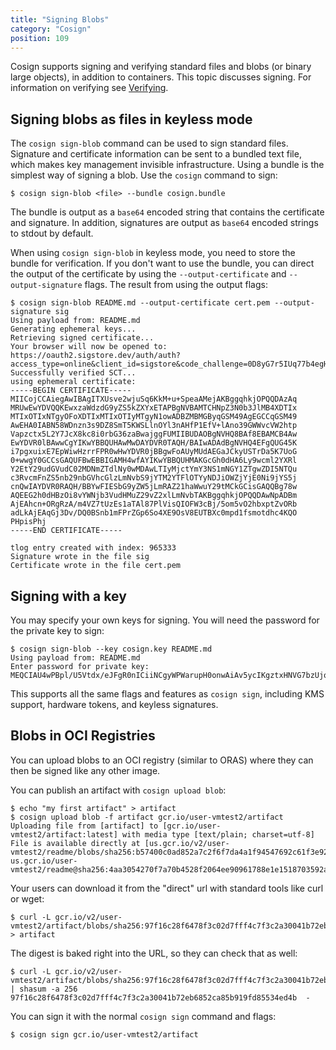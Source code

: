 ```yaml
---
title: "Signing Blobs"
category: "Cosign"
position: 109
---
```


Cosign supports signing and verifying standard files and blobs (or binary large objects), in addition to containers. This topic discusses signing.  For information on verifying see [Verifying](/cosign/verify).

## Signing blobs as files in keyless mode

The `cosign sign-blob` command can be used to sign standard files. Signature and certificate information can be sent to a bundled text file, which makes key management invisible infrastructure.  Using a bundle is the simplest way of signing a blob.  Use the `cosign` command to sign:

```shell
$ cosign sign-blob <file> --bundle cosign.bundle
```
The bundle is output as a `base64` encoded string that contains the certificate and signature. In addition, signatures are output as `base64` encoded strings to stdout by default. 

When using `cosign sign-blob` in keyless mode, you need to store the bundle for verification. If you don't want to use the bundle, you can direct the output of the certificate by using the `--output-certificate` and `--output-signature` flags. The result from using the output flags:

```shell
$ cosign sign-blob README.md --output-certificate cert.pem --output-signature sig
Using payload from: README.md
Generating ephemeral keys...
Retrieving signed certificate...
Your browser will now be opened to:
https://oauth2.sigstore.dev/auth/auth?access_type=online&client_id=sigstore&code_challenge=0D8yG7r5IUq77b4egHdmwl0Qibx4AFeLTZDfJVwHLHU&code_challenge_method=S256&nonce=22WQwzdXicldeusZNTXuwY0WBcG&redirect_uri=http%3A%2F%2Flocalhost%3A56461%2Fauth%2Fcallback&response_type=code&scope=openid+email&state=22WQwzRfkMPUI6NIRHhpdcWFHjt
Successfully verified SCT...
using ephemeral certificate:
-----BEGIN CERTIFICATE-----
MIICojCCAiegAwIBAgITXUsve2wjuSq6KkM+u+SpeaAMejAKBggqhkjOPQQDAzAq
MRUwEwYDVQQKEwxzaWdzdG9yZS5kZXYxETAPBgNVBAMTCHNpZ3N0b3JlMB4XDTIx
MTIxOTIxNTgyOFoXDTIxMTIxOTIyMTgyN1owADBZMBMGByqGSM49AgEGCCqGSM49
AwEHA0IABN58WDnzn3s9DZ8SmT5KWSLlnOYl3nAHfP1EfV+lAno39GWWvcVW2htp
Vapzctx5L2Y7JcX8kc8i0rbG36zaBwajggFUMIIBUDAOBgNVHQ8BAf8EBAMCB4Aw
EwYDVR0lBAwwCgYIKwYBBQUHAwMwDAYDVR0TAQH/BAIwADAdBgNVHQ4EFgQUG45K
i7pgxuixE7EpWiwHzrrFPR0wHwYDVR0jBBgwFoAUyMUdAEGaJCkyUSTrDa5K7UoG
0+wwgY0GCCsGAQUFBwEBBIGAMH4wfAYIKwYBBQUHMAKGcGh0dHA6Ly9wcml2YXRl
Y2EtY29udGVudC02MDNmZTdlNy0wMDAwLTIyMjctYmY3NS1mNGY1ZTgwZDI5NTQu
c3RvcmFnZS5nb29nbGVhcGlzLmNvbS9jYTM2YTFlOTYyNDJiOWZjYjE0Ni9jYS5j
cnQwIAYDVR0RAQH/BBYwFIESbG9yZW5jLmRAZ21haWwuY29tMCkGCisGAQQBg78w
AQEEG2h0dHBzOi8vYWNjb3VudHMuZ29vZ2xlLmNvbTAKBggqhkjOPQQDAwNpADBm
AjEAhcn+ORgRzA/m4VZ7tUzEs1aTAl87PlVisQIOFW3cBj/5om5vO2hbxptZvORb
adLkAjEAqGj3Dv/DQ0BSnb1mFPrZGp6So4XE9OsV8EUTBXc0mpd1fsmotdhc4KQO
PHpisPhj
-----END CERTIFICATE-----

tlog entry created with index: 965333
Signature wrote in the file sig
Certificate wrote in the file cert.pem
```


## Signing with a key

You may specify your own keys for signing.  You will need the password for the private key to sign:

```shell
$ cosign sign-blob --key cosign.key README.md
Using payload from: README.md
Enter password for private key:
MEQCIAU4wPBpl/U5Vtdx/eJFgR0nICiiNCgyWPWarupH0onwAiAv5ycIKgztxHNVG7bzUjqHuvK2gsc4MWxwDgtDh0JINw==
```

This supports all the same flags and features as `cosign sign`, including KMS support, hardware tokens, and keyless signatures.

## Blobs in OCI Registries

You can upload blobs to an OCI registry (similar to ORAS) where they can then be signed like any other image.

You can publish an artifact with `cosign upload blob`:

```shell
$ echo "my first artifact" > artifact
$ cosign upload blob -f artifact gcr.io/user-vmtest2/artifact
Uploading file from [artifact] to [gcr.io/user-vmtest2/artifact:latest] with media type [text/plain; charset=utf-8]
File is available directly at [us.gcr.io/v2/user-vmtest2/readme/blobs/sha256:b57400c0ad852a7c2f6f7da4a1f94547692c61f3e921a49ba3a41805ae8e1e99]
us.gcr.io/user-vmtest2/readme@sha256:4aa3054270f7a70b4528f2064ee90961788e1e1518703592ae4463de3b889dec
```

Your users can download it from the "direct" url with standard tools like curl or wget:

```shell
$ curl -L gcr.io/v2/user-vmtest2/artifact/blobs/sha256:97f16c28f6478f3c02d7fff4c7f3c2a30041b72eb6852ca85b919fd85534ed4b > artifact
```

The digest is baked right into the URL, so they can check that as well:

```shell
$ curl -L gcr.io/v2/user-vmtest2/artifact/blobs/sha256:97f16c28f6478f3c02d7fff4c7f3c2a30041b72eb6852ca85b919fd85534ed4b | shasum -a 256
97f16c28f6478f3c02d7fff4c7f3c2a30041b72eb6852ca85b919fd85534ed4b  -
```

You can sign it with the normal `cosign sign` command and flags:

```shell
$ cosign sign gcr.io/user-vmtest2/artifact
```

